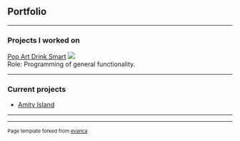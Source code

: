## Portfolio

---

### Projects I worked on

[Pop Art Drink Smart](https://play.google.com/store/apps/details?id=com.PISMOInkubator.PopArtDrinkSmart)
<img src="https://play-lh.googleusercontent.com/kdPzTLNWQAfkTcIqMZHERgxkUMTs9OwJ-ISn3j4x3Vev8kbDXFvWYGG3616RveZLLGI=s180-rw"/>
<br>
Role: Programming of general functionality.

---

### Current projects

- [Amity Island](http://example.com/)


---




---
<p style="font-size:11px">Page template forked from <a href="https://github.com/evanca/quick-portfolio">evanca</a></p>
<!-- Remove above link if you don't want to attibute -->
